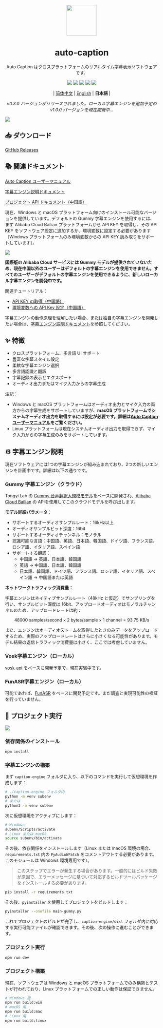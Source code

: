 <div align="center" >
    <img src="./build/icon.png" width="100px" height="100px"/>
    <h1 align="center">auto-caption</h1>
    <p>Auto Caption はクロスプラットフォームのリアルタイム字幕表示ソフトウェアです。</p>
    <img src="https://img.shields.io/badge/version-0.3.0-blue">
    <img src="https://img.shields.io/github/issues/HiMeditator/auto-caption?color=orange">
    <img src="https://img.shields.io/github/languages/top/HiMeditator/auto-caption?color=royalblue">
    <img src="https://img.shields.io/github/repo-size/HiMeditator/auto-caption?color=green">
    <img src="https://visitor-badge.laobi.icu/badge?page_id=himeditator.auto-caption">
    <p>
        | <a href="./README.md">简体中文</a>
        | <a href="./README_en.md">English</a>
        | <b>日本語</b> |
    </p>
    <p><i>v0.3.0 バージョンがリリースされました。ローカル字幕エンジンを追加予定の v1.0.0 バージョンを現在開発中...</i></p>
</div>

![](./assets/media/main_ja.png)

## 📥 ダウンロード

[GitHub Releases](https://github.com/HiMeditator/auto-caption/releases)

## 📚 関連ドキュメント

[Auto Caption ユーザーマニュアル](./docs/user-manual/ja.md)

[字幕エンジン説明ドキュメント](./docs/engine-manual/ja.md)

[プロジェクト API ドキュメント（中国語）](./docs/api-docs/electron-ipc.md)

現在、Windows と macOS プラットフォーム向けのインストール可能なバージョンを提供しています。デフォルトの Gummy 字幕エンジンを使用するには、まず Alibaba Cloud Bailian プラットフォームから API KEY を取得し、その API KEY をソフトウェア設定に追加するか、環境変数に設定する必要があります（Windows プラットフォームのみ環境変数からの API KEY 読み取りをサポートしています）。

![](./assets/media/api_ja.png)

**国際版の Alibaba Cloud サービスには Gummy モデルが提供されていないため、現在中国以外のユーザーはデフォルトの字幕エンジンを使用できません。すべてのユーザーがデフォルトの字幕エンジンを使用できるように、新しいローカル字幕エンジンを開発中です。**

関連チュートリアル：

- [API KEY の取得（中国語）](https://help.aliyun.com/zh/model-studio/get-api-key)
- [環境変数への API Key 設定（中国語）](https://help.aliyun.com/zh/model-studio/configure-api-key-through-environment-variables)

字幕エンジンの動作原理を理解したい場合、または独自の字幕エンジンを開発したい場合は、[字幕エンジン説明ドキュメント](./docs/engine-manual/ja.md)を参照してください。

## ✨ 特徴

- クロスプラットフォーム、多言語 UI サポート
- 豊富な字幕スタイル設定
- 柔軟な字幕エンジン選択
- 多言語認識と翻訳
- 字幕記録の表示とエクスポート
- オーディオ出力またはマイク入力からの字幕生成

注記：
- Windows と macOS プラットフォームはオーディオ出力とマイク入力の両方からの字幕生成をサポートしていますが、**macOS プラットフォームでシステムオーディオ出力を取得するには設定が必要です。詳細は[Auto Caption ユーザーマニュアル](./docs/user-manual/ja.md)をご覧ください。**
- Linux プラットフォームは現在システムオーディオ出力を取得できず、マイク入力からの字幕生成のみをサポートしています。

## ⚙️ 字幕エンジン説明

現在ソフトウェアには1つの字幕エンジンが組み込まれており、2つの新しいエンジンを計画中です。詳細は以下の通りです。

### Gummy 字幕エンジン（クラウド）

Tongyi Lab の [Gummy 音声翻訳大規模モデル](https://help.aliyun.com/zh/model-studio/gummy-speech-recognition-translation/)をベースに開発され、[Alibaba Cloud Bailian](https://bailian.console.aliyun.com) の APIを使用してこのクラウドモデルを呼び出します。

**モデル詳細パラメータ：**

- サポートするオーディオサンプルレート：16kHz以上
- オーディオサンプルビット深度：16bit
- サポートするオーディオチャンネル：モノラル
- 認識可能な言語：中国語、英語、日本語、韓国語、ドイツ語、フランス語、ロシア語、イタリア語、スペイン語
- サポートする翻訳：
  - 中国語 → 英語、日本語、韓国語
  - 英語 → 中国語、日本語、韓国語
  - 日本語、韓国語、ドイツ語、フランス語、ロシア語、イタリア語、スペイン語 → 中国語または英語

**ネットワークトラフィック消費量：**

字幕エンジンはネイティブサンプルレート（48kHz と仮定）でサンプリングを行い、サンプルビット深度は 16bit、アップロードオーディオはモノラルチャンネルのため、アップロードレートは約：

$$
48000\ \text{samples/second} \times 2\ \text{bytes/sample} \times 1\ \text{channel}  = 93.75\ \text{KB/s}
$$

また、エンジンはオーディオストームを取得したときのみデータをアップロードするため、実際のアップロードレートはさらに小さくなる可能性があります。モデル結果の返信トラフィック消費量は小さく、ここでは考慮していません。

### Vosk字幕エンジン（ローカル）

[vosk-api](https://github.com/alphacep/vosk-api) をベースに開発予定で、現在実験中です。

### FunASR字幕エンジン（ローカル）

可能であれば、[FunASR](https://github.com/modelscope/FunASR) をベースに開発予定です。まだ調査と実現可能性の検証を行っていません。

## 🚀 プロジェクト実行

![](./assets/media/structure_ja.png)

### 依存関係のインストール

```bash
npm install
```

### 字幕エンジンの構築

まず `caption-engine` フォルダに入り、以下のコマンドを実行して仮想環境を作成します：

```bash
# ./caption-engine フォルダ内
python -m venv subenv
# または
python3 -m venv subenv
```

次に仮想環境をアクティブにします：

```bash
# Windows
subenv/Scripts/activate
# Linux または macOS
source subenv/bin/activate
```

その後、依存関係をインストールします（Linux または macOS 環境の場合、`requirements.txt` 内の `PyAudioWPatch` をコメントアウトする必要があります。このモジュールは Windows 環境専用です）。

> このステップでエラーが発生する場合があります。一般的にはビルド失敗が原因で、エラーメッセージに基づいて対応するビルドツールパッケージをインストールする必要があります。

```bash
pip install -r requirements.txt
```

その後、`pyinstaller` を使用してプロジェクトをビルドします：

```bash
pyinstaller --onefile main-gummy.py
```

これでプロジェクトのビルドが完了し、`caption-engine/dist` フォルダ内に対応する実行可能ファイルが確認できます。その後、次の操作に進むことができます。

### プロジェクト実行

```bash
npm run dev
```

### プロジェクト構築

現在、ソフトウェアは Windows と macOS プラットフォームでのみ構築とテストが行われており、Linux プラットフォームでの正しい動作は保証できません。

```bash
# Windows 用
npm run build:win
# macOS 用
npm run build:mac
# Linux 用
npm run build:linux
```
